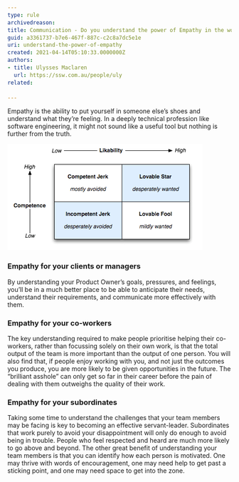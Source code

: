 ```yaml
---
type: rule
archivedreason:
title: Communication - Do you understand the power of Empathy in the workplace?
guid: a3361737-b7e6-467f-887c-c2c8a7dc5e1e
uri: understand-the-power-of-empathy
created: 2021-04-14T05:10:33.0000000Z
authors: 
- title: Ulysses Maclaren
  url: https://ssw.com.au/people/uly
related:

---
```


Empathy is the ability to put yourself in someone else’s shoes and understand what they’re feeling. In a deeply technical profession like software engineering, it might not sound like a useful tool but nothing is further from the truth.

<!--endintro-->

![Figure: Empathy is key to likability](/rules/understand-the-power-of-empathy/likability-chart.png)


### Empathy for your clients or managers

By understanding your Product Owner’s goals, pressures, and feelings, you’ll be in a much better place to be able to anticipate their needs, understand their requirements, and communicate more effectively with them.

### Empathy for your co-workers 

The key understanding required to make people prioritise helping their co-workers, rather than focussing solely on their own work, is that the total output of the team is more important than the output of one person. You will also find that, if people enjoy working with you, and not just the outcomes you produce, you are more likely to be given opportunities in the future. The “brilliant asshole” can only get so far in their career before the pain of dealing with them outweighs the quality of their work.

### Empathy for your subordinates

Taking some time to understand the challenges that your team members may be facing is key to becoming an effective servant-leader. Subordinates that work purely to avoid your disappointment will only do enough to avoid being in trouble. People who feel respected and heard are much more likely to go above and beyond. 
The other great benefit of understanding your team members is that you can identify how each person is motivated. One may thrive with words of encouragement, one may need help to get past a sticking point, and one may need space to get into the zone. 

